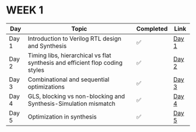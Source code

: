# WEEK 1

| Day | Topic | Completed | Link |
|-----|-------|-----------|------|
| Day 1 | Introduction to Verilog RTL design and Synthesis | ✅ | [Day 1](https://github.com/SanskarJain1009/RISC_V_Chip/tree/main/week_1/day_1) |
| Day 2 | Timing libs, hierarchical vs flat synthesis and efficient flop coding styles | ✅ | [Day 2](https://github.com/SanskarJain1009/RISC_V_Chip/tree/main/week_1/day_2) |
| Day 3 | Combinational and sequential optimizations | ✅ | [Day 3](https://github.com/SanskarJain1009/RISC_V_Chip/tree/main/week_1/day_3) |
| Day 4 | GLS, blocking vs non-blocking and Synthesis-Simulation mismatch | ✅ | [Day 4](https://github.com/SanskarJain1009/RISC_V_Chip/tree/main/week_1/day_4) |
| Day 5 | Optimization in synthesis | ✅ | [Day 5](https://github.com/SanskarJain1009/RISC_V_Chip/tree/main/week_1/day_5) |




